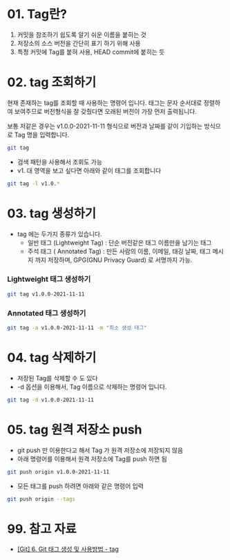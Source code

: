 # 01.  Tag란?

1. 커밋을 참조하기 쉽도록 알기 쉬운 이름을 붙히는 것
2. 저장소의 소스 버전을 간단히 표기 하기 위해 사용
3. 특정 커밋에 Tag를 붙혀 사용, HEAD commit에 붙히는 듯

# 02. **tag 조회하기**

현재 존재하는 tag를 조회할 때 사용하는 명령어 입니다. 태그는 문자 순서대로 정렬하여 보여주므로 버전형식을 잘 갖췄다면 오래된 버전이 가장 먼저 출력됩니다.

보통 저같은 경우는 v1.0.0-2021-11-11 형식으로 버전과 날짜를 같이 기입하는 방식으로 Tag 명을 입력합니다.

```bash
git tag

```

- 검색 패턴을 사용해서 조회도 가능
- v1. 대 영역을 보고 싶다면 아래와 같이 태그를 조회합니다

```bash
git tag -l v1.0.*
```

# 03. **tag 생성하기**

- tag 에는 두가지 종류가 있습니다.
    - 일반 태그 (Lightweight Tag) : 단순 버전같은 태그 이름만을 남기는 태그
    - 주석 태그 ( Annotated Tag) : 만든 사람의 이름, 이메일, 태깅 날짜, 태그 메시지 까지 저장하며, GPG(GNU Privacy Guard) 로 서명까지 가능.

### Lightweight 태그 생성하기

```bash
git tag v1.0.0-2021-11-11

```

### Annotated 태그 생성하기

```bash
git tag -a v1.0.0-2021-11-11 -m "최소 생성 태그"
```

# 04. **tag 삭제하기**

- 저장된 Tag를 삭제할 수 도 있다
- -d 옵션을 이용해서, Tag 이름으로 삭제하는 명령어 입니다.

```bash
git tag -d v1.0.0-2021-11-11
```

# 05. **tag 원격 저장소 push**

- git push 만 이용한다고 해서 Tag 가 원격 저장소에 저장되지 않음
- 아래 명령어를 이용해서 원격 저장소에 Tag를 push 하면 됨

```bash
git push origin v1.0.0-2021-11-11
```

- 모든 태그를 push 하려면 아래와 같은 명령어 입력

```bash
git push origin --tags
```

# 99. 참고 자료

- [[Git] 6. Git 태그 생성 및 사용방법 - tag](https://holjjack.tistory.com/213)